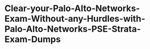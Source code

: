 # Clear-your-Palo-Alto-Networks-Exam-Without-any-Hurdles-with-Palo-Alto-Networks-PSE-Strata-Exam-Dumps
